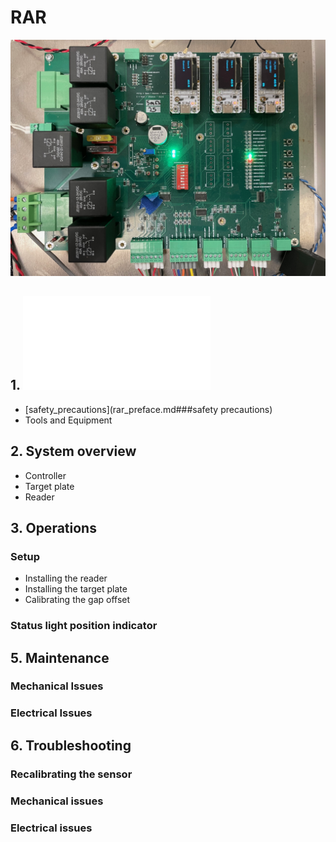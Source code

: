 # RAR

![RAR](docs/assets/Board1.jpg)

## 1. ![Preface](rar_preface.md)
* [safety_precautions](rar_preface.md###safety precautions)
* Tools and Equipment

## 2. System overview
* Controller
* Target plate
* Reader

## 3. Operations
### Setup
* Installing the reader
* Installing the target plate
* Calibrating the gap offset

### Status light position indicator


## 5. Maintenance
### Mechanical Issues
### Electrical Issues

## 6. Troubleshooting
### Recalibrating the sensor
### Mechanical issues
### Electrical issues

